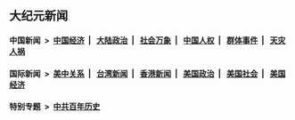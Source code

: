 ## 大纪元新闻

#### 中国新闻 &nbsp;>&nbsp; [中国经济](indexes/ncid283/README.md?09040045) &nbsp;| &nbsp; [大陆政治](indexes/ncid277/README.md?09040045) &nbsp;| &nbsp; [社会万象](indexes/ncid282/README.md?09040045) &nbsp;| &nbsp; [中国人权](indexes/ncid278/README.md?09040045) &nbsp;| &nbsp; [群体事件](indexes/ncid279/README.md?09040045) &nbsp;| &nbsp; [天灾人祸](indexes/ncid280/README.md?09040045)

#### 国际新闻 &nbsp;>&nbsp; [美中关系](indexes/nf1412576/README.md?09040045) &nbsp;| &nbsp; [台湾新闻](indexes/ncid1349361/README.md?09040045) &nbsp;| &nbsp; [香港新闻](indexes/ncid1349362/README.md?09040045) &nbsp;| &nbsp; [美国政治](indexes/ncid1078159/README.md?09040045) &nbsp;| &nbsp; [美国社会](indexes/ncid1078160/README.md?09040045) &nbsp;| &nbsp; [美国经济](indexes/ncid1078158/README.md?09040045)

#### 特别专题 &nbsp;>&nbsp; [中共百年历史](https://github.com/epoch-news/epoch-special/blob/master/README.md?09040045)  

